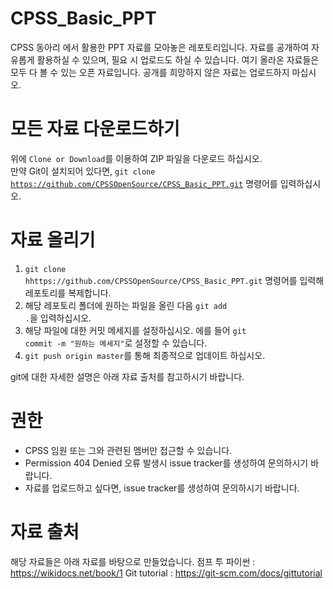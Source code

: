 # CPSS_Basic_PPT
CPSS 동아리 에서 활용한 PPT 자료를 모아놓은 레포토리입니다. 자료를 공개하여 자유롭게 활용하실 수 있으며, 필요 시 업로드도 하실 수 있습니다.
여기 올라온 자료들은 모두 다 볼 수 있는 오픈 자료입니다. 공개를 희망하지 않은 자료는 업로드하지 마십시오.

# 모든 자료 다운로드하기
위에 <code>Clone or Download</code>를 이용하여 ZIP 파일을 다운로드 하십시오.<br />
만약 Git이 설치되어 있다면, <code>git clone https://github.com/CPSSOpenSource/CPSS_Basic_PPT.git</code> 명령어를 입력하십시오.

# 자료 올리기
1. <code>git clone hhttps://github.com/CPSSOpenSource/CPSS_Basic_PPT.git</code> 명령어를 입력해 레포토리를 복제합니다.
2. 해당 레포토리 폴더에 원하는 파일을 올린 다음 <code>git add .</code>을 입력하십시오.
3. 해당 파일에 대한 커밋 메세지를 설정하십시오. 에를 들어 <code>git commit -m "원하는 메세지"</code>로 설정할 수 있습니다.
4. <code>git push origin master</code>를 통해 최종적으로 업데이트 하십시오.

git에 대한 자세한 설명은 아래 자료 출처를 참고하시기 바랍니다.

# 권한
- CPSS 임원 또는 그와 관련된 멤버만 접근할 수 있습니다.
- Permission 404 Denied 오류 발생시 issue tracker를 생성하여 문의하시기 바랍니다.
- 자료를 업로드하고 싶다면, issue tracker를 생성하여 문의하시기 바랍니다.

# 자료 출처
해당 자료들은 아래 자료를 바탕으로 만들었습니다.
점프 투 파이썬 : https://wikidocs.net/book/1
Git tutorial : https://git-scm.com/docs/gittutorial

